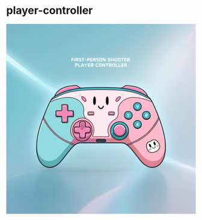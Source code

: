 # player-controller

![Player controller logo](./media/player-controller-logo.png "Player controller logo")
